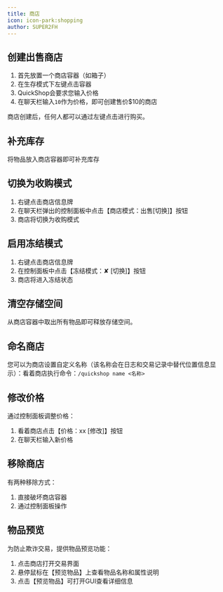 ```yaml
---
title: 商店
icon: icon-park:shopping
author: SUPER2FH
---
```


## 创建出售商店

1. 首先放置一个商店容器（如箱子）
2. 在生存模式下左键点击容器
3. QuickShop会要求您输入价格
4. 在聊天栏输入`10`作为价格，即可创建售价$10的商店

商店创建后，任何人都可以通过左键点击进行购买。

## 补充库存

将物品放入商店容器即可补充库存

## 切换为收购模式

1. 右键点击商店信息牌
2. 在聊天栏弹出的控制面板中点击【商店模式：出售[切换]】按钮
3. 商店将切换为收购模式

## 启用冻结模式

1. 右键点击商店信息牌
2. 在控制面板中点击【冻结模式：✘ [切换]】按钮
3. 商店将进入冻结状态

## 清空存储空间

从商店容器中取出所有物品即可释放存储空间。

## 命名商店

您可以为商店设置自定义名称（该名称会在日志和交易记录中替代位置信息显示）：看着商店执行命令：`/quickshop name <名称>`

## 修改价格

通过控制面板调整价格：

1. 看着商店点击【价格：xx [修改]】按钮
2. 在聊天栏输入新价格

## 移除商店

有两种移除方式：

1. 直接破坏商店容器
2. 通过控制面板操作

## 物品预览

为防止欺诈交易，提供物品预览功能：

1. 点击商店打开交易界面
2. 悬停鼠标在【预览物品】上查看物品名称和属性说明
3. 点击【预览物品】可打开GUI查看详细信息